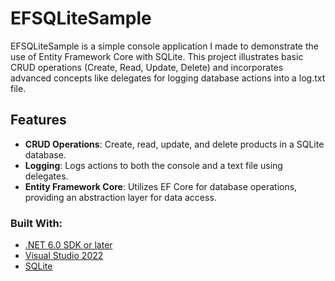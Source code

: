 # EFSQLiteSample

EFSQLiteSample is a simple console application I made to demonstrate the use of Entity Framework Core with SQLite. This project illustrates basic CRUD operations (Create, Read, Update, Delete) and incorporates advanced concepts like delegates for logging database actions into a log.txt file.

## Features
- **CRUD Operations**: Create, read, update, and delete products in a SQLite database.
- **Logging**: Logs actions to both the console and a text file using delegates.
- **Entity Framework Core**: Utilizes EF Core for database operations, providing an abstraction layer for data access.

### Built With:
- [.NET 6.0 SDK or later](https://dotnet.microsoft.com/download)
- [Visual Studio 2022](https://visualstudio.microsoft.com/vs/)
- [SQLite](https://www.sqlite.org/download.html)
